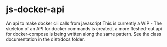 # js-docker-api
An api to make docker cli calls from javascript
This is currently a WIP - The skeleton of an API for docker commands is created, a more fleshed-out api for docker-compose is being written along the same pattern.
See the class documentation in the dist/docs folder.

